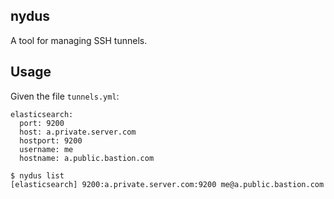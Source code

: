 nydus
-----

A tool for managing SSH tunnels.

## Usage

Given the file `tunnels.yml`:

```
elasticsearch:
  port: 9200
  host: a.private.server.com
  hostport: 9200
  username: me
  hostname: a.public.bastion.com
```

```shell
$ nydus list
[elasticsearch] 9200:a.private.server.com:9200 me@a.public.bastion.com
```
